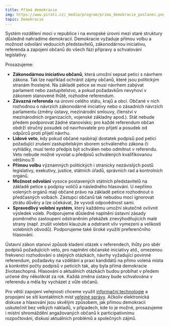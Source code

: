 ```yaml
---
title: Přímá demokracie
img: https://www.pirati.cz/_media/program/prima_demokracie_poslanec.png
topic: Demokracie
---
```


Systém rozdělení moci v republice i na evropské úrovni mezi staré struktury důsledně nahradíme demokracií. Demokracie vyžaduje přímou volbu a možnost odvolání vedoucích představitelů, zákonodárnou iniciativu, referenda a zapojení občanů do všech fází přípravy a schvalování legislativy.

Prosazujeme:

- **Zákonodárnou iniciativu občanů**, která umožní sepsat petici s návrhem zákona. Tak lze například ochránit zájmy občanů, které jsou politickým stranám lhostejné. Na základě petice se musí návrhem zabývat parlament nebo zastupitelstvo, a pokud požadavkům nevyhoví v zákonem stanovené lhůtě, rozhodne referendum.
- **Závazná referenda** na úrovni celého státu, krajů a obcí. Občané v nich rozhodnou o návrzích zákonodárné iniciativy nebo o zásadních návrzích parlamentu (změny ústavy, mezinárodní smlouvy, členství v mezinárodních organizacích, vojenské základny apod.). Stát nebude předem podporovat žádné stanovisko; pro každé referendum občan obdrží stručný posudek od navrhovatele pro přijetí a posudek od odpůrců proti přijetí návrhu.
- **Lidové veto**, kdy pokud občané nasbírají dostatek podpisů pod petici požadující zrušení zastupitelským sborem schváleného zákona či vyhlášky, musí tento předpis být schválen nebo odmítnut v referendu. Veto nebude možné vyvolat u předpisů schválených kvalifikovanou většinou.1)
- **Přímou volbu** významných politických i stranicky nezávislých postů legislativy, exekutivy, justice, státních úřadů, správních rad a kontrolních orgánů.
- **Možnost odvolání** vysoce postavených státních představitelů na základě petice s podpisy voličů a následného hlasování. U nepřímo volených orgánů mají občané právo na základě petice rozhodnout o předčasných volbách. Zástupci občanů tak nebudou moci ignorovat ztrátu důvěry a lze očekávat, že vyvodí odpovědnost sami.
- **Spravedlivý volební systém**, který každému umožní skutečně ovlivnit výsledek voleb. Podporujeme důsledné naplnění ústavní zásady poměrného zastoupení odstraněním překážek znevýhodňujících malé strany (např. zrušit volební klauzule a odstranit vliv vymezení a velikosti volebních obvodů). Podporujeme také široké využití preferenčního hlasování.

Ústavní zákon stanoví způsob kladení otázek v referendech, lhůty pro sběr podpisů požadujících veto, pro naplnění občanské iniciativy atd., omezenou frekvenci rozhodování o stejných otázkách, návrhy vyžadující povinné referendum, požadavky na vzdělání a praxi kandidátů na přímo volená místa a konkrétní počty podpisů v peticích tak, aby byla přímá demokracie životaschopná. Hlasování o aktuálních otázkách budou probíhat v předem určené dny několikrát za rok. Každá změna ústavy bude schvalována v referendu a měla by vycházet z vůle občanů.

Pro větší zapojení veřejnosti chceme využít [informační technologie][internet] a propojení se sítí kontaktních míst [veřejné správy][e-government]. Ačkoliv elektronická diskuse a hlasování jsou skvělým způsobem, jak přímou demokracii uskutečnit bez velkých nákladů, v případech, kde to je možné, prosazujeme i místní shromáždění angažovaných občanů k participativnímu rozpočtování, diskusi aktuálních problémů a společných zájmů.

[internet]: https://www.pirati.cz/program/internet
[e-government]: https://www.pirati.cz/program/e-government
